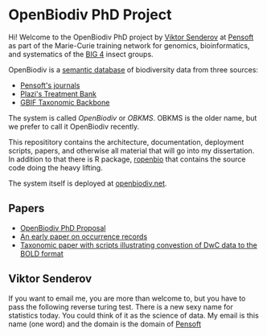# OpenBiodiv PhD Project

Hi! Welcome to the OpenBiodiv PhD project by [Viktor Senderov](https://github.com/vsenderov/) at [Pensoft](http://pensoft.net) as part of the Marie-Curie training network for genomics, bioinformatics, and systematics of the [BIG 4](http://big4-project.eu) insect groups.

OpenBiodiv is a [semantic database](https://ontotext.com/products/graphdb/) of biodiversity data from three sources:

- [Pensoft's journals](https://pensoft.net/browse_journals)
- [Plazi's Treatment Bank](http://plazi.org/resources/treatmentbank/)
- [GBIF Taxonomic Backbone](https://www.gbif.org/dataset/d7dddbf4-2cf0-4f39-9b2a-bb099caae36c)



The system is called *OpenBiodiv* or *OBKMS*. OBKMS is the older name, but we
prefer to call it OpenBiodiv recently.

This reposititory contains the architecture, documentation, deployment
scripts, papers, and otherwise all material that will go into my dissertation.
In addition to that there is R package,
[ropenbio](https://github.com/pensoft/ropenbio) that contains the source code
doing the heavy lifting.

The system itself is deployed at [openbiodiv.net](http://openbiodiv.net/).

## Papers

- [OpenBiodiv PhD Proposal](https://doi.org/10.3897/rio.2.e7757)
- [An early paper on occurrence records](https://riojournal.com/article/10617/)
- [Taxonomic paper with scripts illustrating convestion of DwC data to the BOLD format](https://zookeys.pensoft.net/articles.php?id=12522)

## Viktor Senderov

If you want to email me, you are more than welcome to, but you have to pass
the following reverse turing test. There is a new sexy name for statistics
today. You could think of it as the science of data. My email is this name
(one word) and the domain is the domain of [Pensoft](http://pensoft.net/)
